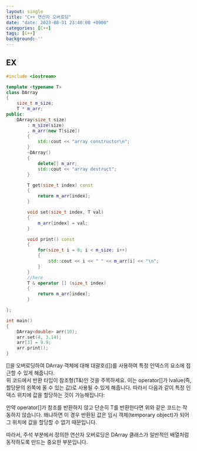 ```yaml
---
layout: single
title: "C++ 연산자 오버로딩"
date: "date: 2023-08-31 23:40:00 +0900"
categories: [C++]
tags: [C++]
background: ''
---
```

## EX
```c++
#include <iostream>

template <typename T>
class DArray
{
    size_t m_size;
    T * m_arr;
public:
    DArray(size_t size)
        : m_size(size)
        , m_arr(new T[size])
        {
            std::cout << "array constructor\n";
        } 
        ~DArray()
        {
            delete[] m_arr;
            std::cout << "array destruct";
        }

        T get(size_t index) const
        {
            return m_arr[index];
        }

        void set(size_t index, T val)
        {
            m_arr[index] = val;
        }

        void print() const
        {
            for(size_t i = 0; i < m_size; i++)
            {
                std::cout << i << " " << m_arr[i] << "\n";
            }
        }
        //here
        T & operator [] (size_t index)
        {
            return m_arr[index];
        }

};

int main()
{
    DArray<double> arr(10);
    arr.set(4, 3.14);
    arr[3] = 9.9;
    arr.print();
}
```

[]을 오버로딩하여  DArray 객체에 대해 대괄호([])를 사용하여 특정 인덱스의 요소에 접근할 수 있게 해줍니다.  
위 코드에서 반환 타입이 참조형(T&)인 것을 주목하세요. 이는 operator[]가 lvalue(즉, 할당문의 왼쪽에 올 수 있는 값)로 사용될 수 있게 해줍니다. 따라서 다음과 같이 특정 인덱스 위치에 값을 할당하는 것이 가능해집니다:

만약 operator[]가 참조를 반환하지 않고 단순히 T를 반환한다면 위와 같은 코드는 작동하지 않습니다. 왜냐하면 이 경우 반환된 값은 임시 객체(temporary object)가 되어 그 위치에 값을 할당할 수 없기 때문입니다.

따라서, 주석 부분에서 정의한 연산자 오버로딩은 DArray 클래스가 일반적인 배열처럼 동작하도록 만드는 중요한 부분입니다.